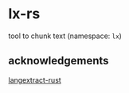 # lx-rs
tool to chunk text (namespace: `lx`)

## acknowledgements

[langextract-rust](https://crates.io/crates/langextract-rust)
